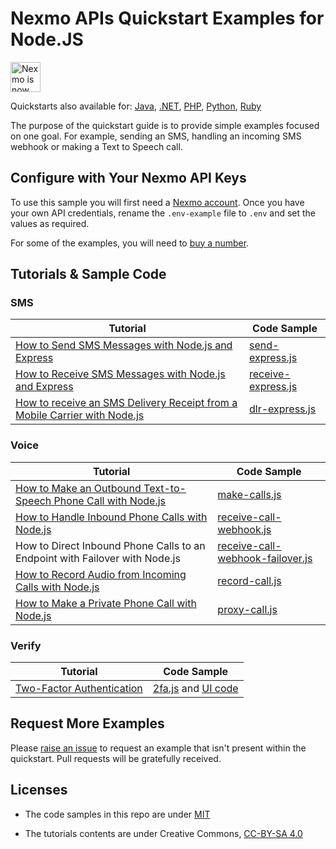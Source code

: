 # Nexmo APIs Quickstart Examples for Node.JS

<img src="https://developer.nexmo.com/assets/images/Vonage_Nexmo.svg" height="48px" alt="Nexmo is now known as Vonage" />


Quickstarts also available for: [Java](https://github.com/nexmo-community/nexmo-java-quickstart), [.NET](https://github.com/nexmo-community/nexmo-dotnet-quickstart), [PHP](https://github.com/nexmo-community/nexmo-php-quickstart), [Python](https://github.com/nexmo-community/nexmo-python-quickstart), [Ruby](https://github.com/nexmo-community/nexmo-ruby-quickstart)

The purpose of the quickstart guide is to provide simple examples focused on one goal. For example, sending an SMS, handling an incoming SMS webhook or making a Text to Speech call.

## Configure with Your Nexmo API Keys

To use this sample you will first need a [Nexmo account](https://dashboard.nexmo.com/sign-up). Once you have your own API credentials, rename
the `.env-example` file to `.env` and set the values as required.

For some of the examples, you will need to [buy a number](https://dashboard.nexmo.com/buy-numbers).

## Tutorials & Sample Code

### SMS

| Tutorial                                 | Code Sample                              |
| ---------------------------------------- | ---------------------------------------- |
| [How to Send SMS Messages with Node.js and Express](https://www.nexmo.com/blog/2016/10/19/how-to-send-sms-messages-with-node-js-and-express-dr/) | [send-express.js](sms/send-express.js)   |
| [How to Receive SMS Messages with Node.js and Express](https://www.nexmo.com/blog/2016/10/27/receive-sms-messages-node-js-express-dr/) | [receive-express.js](sms/receive-express.js) |
| [How to receive an SMS Delivery Receipt from a Mobile Carrier with Node.js](https://www.nexmo.com/blog/2016/11/23/getting-a-sms-delivery-receipt-from-a-mobile-carrier-with-node-js-dr/) | [dlr-express.js](sms/dlr-express.js)     |

### Voice

| Tutorial                                 | Code Sample                              |
| ---------------------------------------- | ---------------------------------------- |
| [How to Make an Outbound Text-to-Speech Phone Call with Node.js](https://www.nexmo.com/blog/2017/01/12/make-outbound-text-speech-phone-call-node-js-dr/) | [make-calls.js](voice/make-call.js)      |
| [How to Handle Inbound Phone Calls with Node.js](https://www.nexmo.com/blog/2017/01/26/handle-inbound-text-speech-phone-call-node-js-dr/) | [receive-call-webhook.js](voice/receive-call-webhook.js) |
| How to Direct Inbound Phone Calls to an Endpoint with Failover with Node.js| [receive-call-webhook-failover.js](voice/receive-call-webhook-failover.js) |
| [How to Record Audio from Incoming Calls with Node.js](https://www.nexmo.com/blog/2017/02/06/how-to-record-audio-from-phone-call-node-js-dr/) | [record-call.js](voice/record-call.js)   |
| [How to Make a Private Phone Call with Node.js](https://www.nexmo.com/blog/2017/03/21/make-private-phone-call-node-js-dr/) | [proxy-call.js](https://github.com/nexmo-community/nexmo-node-quickstart/blob/master/voice/proxy-call.js) |

### Verify

| Tutorial                  | Code Sample                              |
| ------------------------- | ---------------------------------------- |
| [Two-Factor Authentication](https://www.nexmo.com/blog/2017/04/11/implement-two-factor-authentication-2fa-web-apps-node-js-dr/) | [2fa.js](https://github.com/nexmo-community/nexmo-node-quickstart/blob/master/verify/2fa.js) and [UI code](https://github.com/nexmo-community/nexmo-node-quickstart/tree/master/verify/views) |



## Request More Examples

Please [raise an issue](/../../issues/) to request an example that isn't present within the quickstart. Pull requests will be gratefully received.

## Licenses

- The code samples in this repo are under [MIT](LICENSE)

- The tutorials contents are under Creative Commons, [CC-BY-SA 4.0](https://creativecommons.org/licenses/by-sa/4.0/legalcode)

  ​
